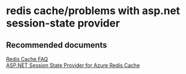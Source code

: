 <properties
	pageTitle="redis cache/problems with asp.net session-state provider"
	description="redis cache/problems with asp.net session-state provider"
	service="microsoft.cache"
	resource="redis"
	authors="aashu"
	displayOrder=""
	selfHelpType="generic"
	supportTopicIds="32421014"
	resourceTags=""
	productPesIds="14783"
	cloudEnvironments="MoonCake"
/>

# redis cache/problems with asp.net session-state provider


## **Recommended documents**
[Redis Cache FAQ](https://docs.azure.cn/redis-cache/cache-faq)<br>
[ASP.NET Session State Provider for Azure Redis Cache](https://docs.azure.cn/redis-cache/cache-aspnet-session-state-provider)
